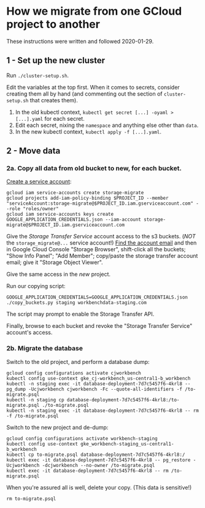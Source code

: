 How we migrate from one GCloud project to another
=================================================

These instructions were written and followed 2020-01-29.

1 - Set up the new cluster
--------------------------

Run `./cluster-setup.sh`.

Edit the variables at the top first. When it comes to secrets, consider
creating them all by hand (and commenting out the section of `cluster-setup.sh`
that creates them).

1. In the old kubectl context, `kubectl get secret [...] -oyaml >[...].yaml` for each secret.
1. Edit each secret, nixing the `namespace` and anything else other than `data`.
1. In the new kubectl context, `kubectl apply -f [...].yaml`.

2 - Move data
-------------

### 2a. Copy all data from old bucket to new, for each bucket.

[Create a service account](https://cloud.google.com/docs/authentication/getting-started#creating_a_service_account):
```
gcloud iam service-accounts create storage-migrate
gcloud projects add-iam-policy-binding $PROJECT_ID --member "serviceAccount:storage-migrate@$PROJECT_ID.iam.gserviceaccount.com" --role "roles/owner"
gcloud iam service-accounts keys create GOOGLE_APPLICATION_CREDENTIALS.json --iam-account storage-migrate@$PROJECT_ID.iam.gserviceaccount.com
```

Give the *Storage Transfer Service* account access to the s3 buckets. (*NOT*
the `storage_migrate@...` service account!) [Find the account email](https://cloud.google.com/storage-transfer/docs/reference/rest/v1/googleServiceAccounts/get?apix_params=%7B%22projectId%22%3A%22workbench-staging%22%7D)
and then in Google Cloud Console "Storage Browser", shift-click all the
buckets; "Show Info Panel"; "Add Member"; copy/paste the storage transfer
account email; give it "Storage Object Viewer".

Give the same access in the *new* project.

Run our copying script:
```
GOOGLE_APPLICATION_CREDENTIALS=GOOGLE_APPLICATION_CREDENTIALS.json ./copy_buckets.py staging workbenchdata-staging.com
```

The script may prompt to enable the Storage Transfer API.

Finally, browse to each bucket and revoke the "Storage Transfer Service"
account's access.


### 2b. Migrate the database

Switch to the old project, and perform a database dump:

```
gcloud config configurations activate cjworkbench
kubectl config use-context gke_cj-workbench_us-central1-b_workbench
kubectl -n staging exec -it database-deployment-7d7c5457f6-4krl8 -- pg_dump -Ucjworkbench cjworkbench -Fc --quote-all-identifiers -f /to-migrate.psql
kubectl -n staging cp database-deployment-7d7c5457f6-4krl8:/to-migrate.psql ./to-migrate.psql
kubectl -n staging exec -it database-deployment-7d7c5457f6-4krl8 -- rm -f /to-migrate.psql
```

Switch to the new project and de-dump:

```
gcloud config configurations activate workbench-staging
kubectl config use-context gke_workbench-staging_us-central1-b_workbench
kubectl cp to-migrate.psql database-deployment-7d7c5457f6-4krl8:/
kubectl exec -it database-deployment-7d7c5457f6-4krl8 -- pg_restore -Ucjworkbench -dcjworkbench --no-owner /to-migrate.psql
kubectl exec -it database-deployment-7d7c5457f6-4krl8 -- rm /to-migrate.psql
```

When you're assured all is well, delete your copy. (This data is sensitive!)

```
rm to-migrate.psql
```

